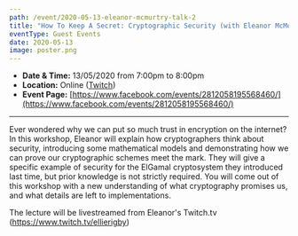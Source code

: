 ```yaml
---
path: /event/2020-05-13-eleanor-mcmurtry-talk-2
title: "How To Keep A Secret: Cryptographic Security (with Eleanor McMurtry)"
eventType: Guest Events
date: 2020-05-13
image: poster.png
---
```


- **Date & Time:** 13/05/2020 from 7:00pm to 8:00pm
- **Location:** Online ([Twitch](https://www.twitch.tv/ellierigby))
- **Event Page:** [https://www.facebook.com/events/2812058195568460/](https://www.facebook.com/events/2812058195568460/)

---

Ever wondered why we can put so much trust in encryption on the internet? In this workshop, Eleanor will explain how cryptographers think about security, introducing some mathematical models and demonstrating how we can prove our cryptographic schemes meet the mark. They will give a specific example of security for the ElGamal cryptosystem they introduced last time, but prior knowledge is not strictly required. You will come out of this workshop with a new understanding of what cryptography promises us, and what details are left to implementations.

The lecture will be livestreamed from Eleanor's Twitch.tv (https://www.twitch.tv/ellierigby)
